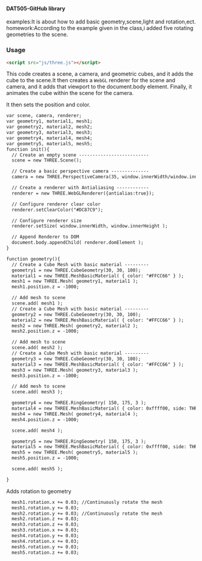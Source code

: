 #### DAT505-GitHub library ####
examples:It is about how to add basic geometry,scene,light and rotation,ect.
homework:According to the example given in the class,i added five rotating geometries to the scene.

### Usage ###
```html
<script src="js/three.js"></script>
```
This code creates a scene, a camera, and  geometric cubes, and it adds the cube to the scene.It then creates a `WebGL` renderer for the scene and camera, and it adds that viewport to the document.body element. Finally, it animates the cube within the scene for the camera.

It then sets the position and color.


```html
var scene, camera, renderer;
var geometry1, material1, mesh1;
var geometry2, material2, mesh2;
var geometry3, material3, mesh3;
var geometry4, material4, mesh4;
var geometry5, material5, mesh5;
function init(){
  // Create an empty scene --------------------------
  scene = new THREE.Scene();

  // Create a basic perspective camera --------------
  camera = new THREE.PerspectiveCamera(35, window.innerWidth/window.innerHeight, 300, 10000 );

  // Create a renderer with Antialiasing ------------
  renderer = new THREE.WebGLRenderer({antialias:true});

  // Configure renderer clear color
  renderer.setClearColor("#DC87C9");

  // Configure renderer size
  renderer.setSize( window.innerWidth, window.innerHeight );

  // Append Renderer to DOM
  document.body.appendChild( renderer.domElement );
}

function geometry(){
  // Create a Cube Mesh with basic material ---------
  geometry1 = new THREE.CubeGeometry(30, 30, 100);
  material1 = new THREE.MeshBasicMaterial( { color: "#FFCC66" } );
  mesh1 = new THREE.Mesh( geometry1, material1 );
  mesh1.position.z = -1000;

  // Add mesh to scene
  scene.add( mesh1 );
  // Create a Cube Mesh with basic material ---------
  geometry2 = new THREE.CubeGeometry(30, 30, 100);
  material2 = new THREE.MeshBasicMaterial( { color: "#FFCC66" } );
  mesh2 = new THREE.Mesh( geometry2, material2 );
  mesh2.position.z = -1000;

  // Add mesh to scene
  scene.add( mesh2 );
  // Create a Cube Mesh with basic material ---------
  geometry3 = new THREE.CubeGeometry(30, 30, 100);
  material3 = new THREE.MeshBasicMaterial( { color: "#FFCC66" } );
  mesh3 = new THREE.Mesh( geometry3, material3 );
  mesh3.position.z = -1000;

  // Add mesh to scene
  scene.add( mesh3 );

  geometry4 = new THREE.RingGeometry( 150, 175, 3 );
  material4 = new THREE.MeshBasicMaterial( { color: 0xffff00, side: THREE.DoubleSide } );
  mesh4 = new THREE.Mesh( geometry4, material4 );
  mesh4.position.z = -1000;

  scene.add( mesh4 );

  geometry5 = new THREE.RingGeometry( 150, 175, 3 );
  material5 = new THREE.MeshBasicMaterial( { color: 0xffff00, side: THREE.DoubleSide } );
  mesh5 = new THREE.Mesh( geometry5, material5 );
  mesh5.position.z = -1000;

  scene.add( mesh5 );

}
```
Adds rotation to geometry
```html
  mesh1.rotation.x += 0.03; //Continuously rotate the mesh
  mesh1.rotation.y += 0.03;
  mesh2.rotation.y += 0.03; //Continuously rotate the mesh
  mesh2.rotation.z += 0.03;
  mesh3.rotation.z += 0.03;
  mesh3.rotation.x += 0.03;
  mesh4.rotation.y += 0.03;
  mesh4.rotation.x += 0.03;
  mesh5.rotation.y += 0.03;
  mesh5.rotation.z += 0.03;

```
